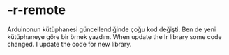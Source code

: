 # -r-remote
Arduinonun kütüphanesi güncellendiğinde çoğu kod değişti. Ben de yeni kütüphaneye göre bir örnek yazdım.
When update the Ir library some code changed. I update the code for new library. 

